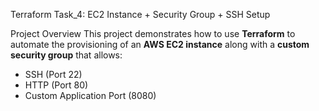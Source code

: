 Terraform Task_4: EC2 Instance + Security Group + SSH Setup

Project Overview
This project demonstrates how to use **Terraform** to automate the provisioning of an **AWS EC2 instance** along with a **custom security group** that allows:
- SSH (Port 22)
- HTTP (Port 80)
- Custom Application Port (8080)
